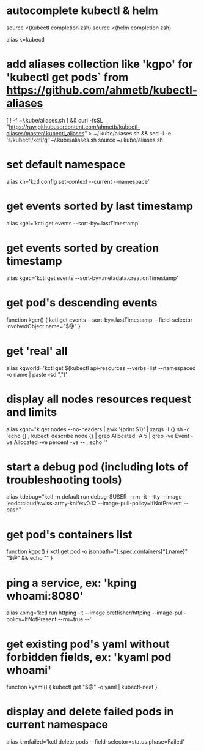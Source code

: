 # autocomplete kubectl & helm
source <(kubectl completion zsh)
source <(helm completion zsh)

alias k=kubectl


# add aliases collection like 'kgpo' for 'kubectl get pods` from https://github.com/ahmetb/kubectl-aliases
[ ! -f ~/.kube/aliases.sh ] && curl -fsSL "https://raw.githubusercontent.com/ahmetb/kubectl-aliases/master/.kubectl_aliases" > ~/.kube/aliases.sh && sed -i -e 's/kubectl/kctl/g' ~/.kube/aliases.sh
source ~/.kube/aliases.sh

# set default namespace
alias kn='kctl config set-context --current --namespace'
# get events sorted by last timestamp
alias kgel='kctl get events --sort-by=.lastTimestamp'
# get events sorted by creation timestamp
alias kgec='kctl get events --sort-by=.metadata.creationTimestamp'
# get pod's descending events
function kger() { kctl get events --sort-by=.lastTimestamp --field-selector involvedObject.name="$@" }
# get 'real' all
alias kgworld='kctl get $(kubectl api-resources --verbs=list --namespaced -o name | paste -sd ",")'
# display all nodes resources request and limits
alias kgnr="k get nodes --no-headers | awk '{print \$1}' | xargs -I {} sh -c 'echo {} ; kubectl describe node {} | grep Allocated -A 5 | grep -ve Event -ve Allocated -ve percent -ve -- ; echo '"
# start a debug pod (including lots of troubleshooting tools)
alias kdebug="kctl -n default run debug-$USER --rm -it --tty --image leodotcloud/swiss-army-knife:v0.12 --image-pull-policy=IfNotPresent -- bash"
# get pod's containers list
function kgpc() { kctl get pod -o jsonpath="{.spec.containers[*].name}" "$@" && echo "" }
# ping a service, ex: 'kping whoami:8080'
alias kping='kctl run httping -it --image bretfisher/httping --image-pull-policy=IfNotPresent --rm=true --'
# get existing pod's yaml without forbidden fields, ex: 'kyaml pod whoami'
function kyaml() { kubectl get "$@" -o yaml | kubectl-neat }
# display and delete failed pods in current namespace
alias krmfailed='kctl delete pods --field-selector=status.phase=Failed'
